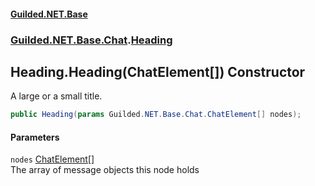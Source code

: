#### [Guilded.NET.Base](Guilded_NET_Base.md 'Guilded.NET.Base')
### [Guilded.NET.Base.Chat](Guilded_NET_Base.md#Guilded_NET_Base_Chat 'Guilded.NET.Base.Chat').[Heading](Heading.md 'Guilded.NET.Base.Chat.Heading')
## Heading.Heading(ChatElement[]) Constructor
A large or a small title.  
```csharp
public Heading(params Guilded.NET.Base.Chat.ChatElement[] nodes);
```
#### Parameters
<a name='Guilded_NET_Base_Chat_Heading_Heading(Guilded_NET_Base_Chat_ChatElement__)_nodes'></a>
`nodes` [ChatElement](ChatElement.md 'Guilded.NET.Base.Chat.ChatElement')[[]](https://docs.microsoft.com/en-us/dotnet/api/System.Array 'System.Array')  
The array of message objects this node holds
  
